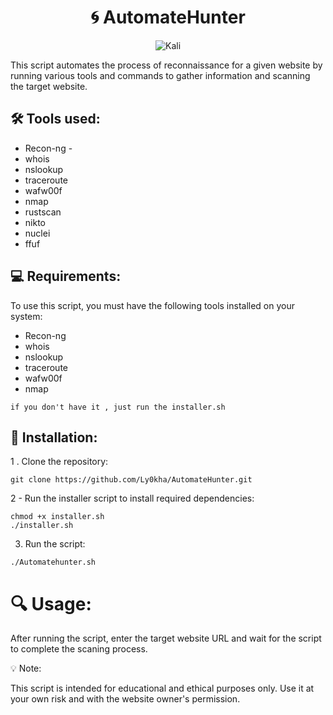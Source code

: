 <div align="center"> 

# :cyclone: AutomateHunter
![Kali](https://img.shields.io/badge/Kali-268BEE?style=for-the-badge&logo=kalilinux&logoColor=white)


</div>

This script automates the process of reconnaissance for a given website by running various tools and commands to gather information and scanning the target website.

## 🛠️ Tools used:

- Recon-ng -
- whois
- nslookup
- traceroute
- wafw00f 
- nmap
- rustscan
- nikto
- nuclei
- ffuf

## 💻 Requirements:

To use this script, you must have the following tools installed on your system:

- Recon-ng
- whois
- nslookup
- traceroute
- wafw00f
- nmap

``if you don't have it , just run the installer.sh``

## 🚀 Installation:


1 . Clone the repository:
```
git clone https://github.com/Ly0kha/AutomateHunter.git
```
2 - Run the installer script to install required dependencies:

 ``` 
 chmod +x installer.sh
 ./installer.sh
 ```

3. Run the script:

```
./Automatehunter.sh
```
# 🔍 Usage:

After running the script, enter the target website URL and wait for the script to complete the scaning process.

💡 Note:

This script is intended for educational and ethical purposes only. Use it at your own risk and with the website owner's permission.

